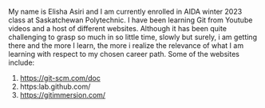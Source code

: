 My name is Elisha Asiri and I am currently enrolled in AIDA winter 2023 
class at Saskatchewan Polytechnic. I have been learning Git from Youtube 
videos and a host of different websites. Although it has been quite 
challenging to grasp so much in so little time, slowly but surely, i am 
getting there and the more I learn, the more i realize the relevance of 
what I am learning with respect to my chosen career path. Some of the 
websites include:
1. https://git-scm.com/doc
2. https:lab.github.com/
3. https://gitimmersion.com/
